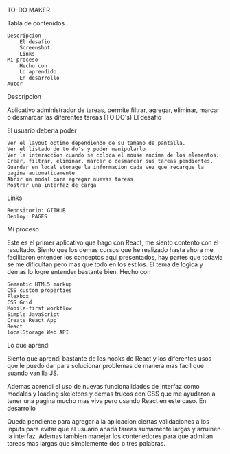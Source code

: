 TO-DO MAKER

Tabla de contenidos

    Descripcion
        El desafio
        Screenshot
        Links
    Mi proceso
        Hecho con
        Lo aprendido
        En desarrollo
    Autor

Descripcion

Aplicativo administrador de tareas, permite filtrar, agregar, eliminar, marcar o desmarcar las diferentes tareas (TO DO's)
El desafio

El usuario deberia poder

    Ver el layout optimo dependiendo de su tamano de pantalla.
    Ver el listado de to do's y poder manipularlo
    Ver la interaccion cuando se coloca el mouse encima de los elementos.
    Crear, filtrar, eliminar, marcar o desmarcar sus tareas pendientes.
    Guardar en local storage la informacion cada vez que recargue la pagina automaticamente
    Abrir un modal para agregar nuevas tareas
    Mostrar una interfaz de carga

Links

    Repositorio: GITHUB
    Deploy: PAGES

Mi proceso

Este es el primer aplicativo que hago con React, me siento contento con el resultado. Siento que los demas cursos que he realizado hasta ahora me facilitaron entender los conceptos aqui presentados, hay partes que todavia se me dificultan pero mas que todo en los estilos. El tema de logica y demas lo logre entender bastante bien.
Hecho con

    Semantic HTML5 markup
    CSS custom properties
    Flexbox
    CSS Grid
    Mobile-first workflow
    Simple JavaScript
    Create React App
    React
    localStorage Web API

Lo que aprendi

Siento que aprendi bastante de los hooks de React y los diferentes usos que le puedo dar para solucionar problemas de manera mas facil que suando vanilla JS.

Ademas aprendi el uso de nuevas funcionalidades de interfaz como modales y loading skeletons y demas trucos con CSS que me ayudaron a tener una pagina mucho mas viva pero usando React en este caso.
En desarrollo

Queda pendiente para agregar a la aplicacion ciertas validaciones a los inputs para evitar que el usuario anada tareas sumamente largas y arruinen la interfaz. Ademas tambien manejar los contenedores para que admitan tareas mas largas que simplemente dos o tres palabras.

